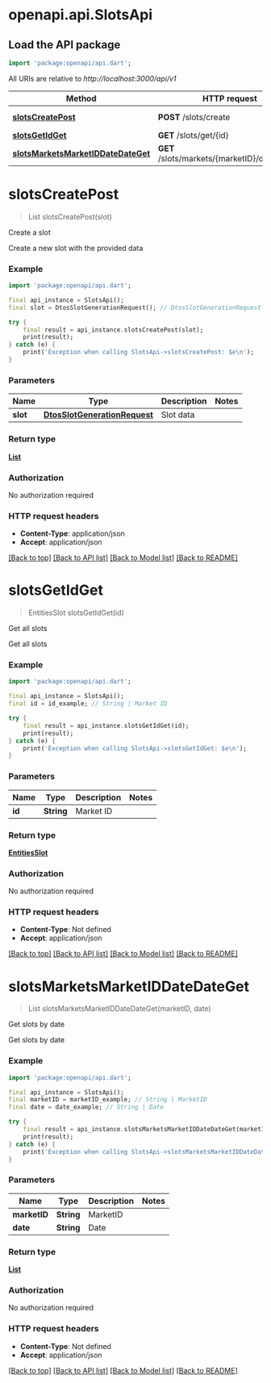 # openapi.api.SlotsApi

## Load the API package
```dart
import 'package:openapi/api.dart';
```

All URIs are relative to *http://localhost:3000/api/v1*

Method | HTTP request | Description
------------- | ------------- | -------------
[**slotsCreatePost**](SlotsApi.md#slotscreatepost) | **POST** /slots/create | Create a slot
[**slotsGetIdGet**](SlotsApi.md#slotsgetidget) | **GET** /slots/get/{id} | Get all slots
[**slotsMarketsMarketIDDateDateGet**](SlotsApi.md#slotsmarketsmarketiddatedateget) | **GET** /slots/markets/{marketID}/date/{date} | Get slots by date


# **slotsCreatePost**
> List<EntitiesSlot> slotsCreatePost(slot)

Create a slot

Create a new slot with the provided data

### Example
```dart
import 'package:openapi/api.dart';

final api_instance = SlotsApi();
final slot = DtosSlotGenerationRequest(); // DtosSlotGenerationRequest | Slot data

try {
    final result = api_instance.slotsCreatePost(slot);
    print(result);
} catch (e) {
    print('Exception when calling SlotsApi->slotsCreatePost: $e\n');
}
```

### Parameters

Name | Type | Description  | Notes
------------- | ------------- | ------------- | -------------
 **slot** | [**DtosSlotGenerationRequest**](DtosSlotGenerationRequest.md)| Slot data | 

### Return type

[**List<EntitiesSlot>**](EntitiesSlot.md)

### Authorization

No authorization required

### HTTP request headers

 - **Content-Type**: application/json
 - **Accept**: application/json

[[Back to top]](#) [[Back to API list]](../README.md#documentation-for-api-endpoints) [[Back to Model list]](../README.md#documentation-for-models) [[Back to README]](../README.md)

# **slotsGetIdGet**
> EntitiesSlot slotsGetIdGet(id)

Get all slots

Get all slots

### Example
```dart
import 'package:openapi/api.dart';

final api_instance = SlotsApi();
final id = id_example; // String | Market ID

try {
    final result = api_instance.slotsGetIdGet(id);
    print(result);
} catch (e) {
    print('Exception when calling SlotsApi->slotsGetIdGet: $e\n');
}
```

### Parameters

Name | Type | Description  | Notes
------------- | ------------- | ------------- | -------------
 **id** | **String**| Market ID | 

### Return type

[**EntitiesSlot**](EntitiesSlot.md)

### Authorization

No authorization required

### HTTP request headers

 - **Content-Type**: Not defined
 - **Accept**: application/json

[[Back to top]](#) [[Back to API list]](../README.md#documentation-for-api-endpoints) [[Back to Model list]](../README.md#documentation-for-models) [[Back to README]](../README.md)

# **slotsMarketsMarketIDDateDateGet**
> List<EntitiesSlot> slotsMarketsMarketIDDateDateGet(marketID, date)

Get slots by date

Get slots by date

### Example
```dart
import 'package:openapi/api.dart';

final api_instance = SlotsApi();
final marketID = marketID_example; // String | MarketID
final date = date_example; // String | Date

try {
    final result = api_instance.slotsMarketsMarketIDDateDateGet(marketID, date);
    print(result);
} catch (e) {
    print('Exception when calling SlotsApi->slotsMarketsMarketIDDateDateGet: $e\n');
}
```

### Parameters

Name | Type | Description  | Notes
------------- | ------------- | ------------- | -------------
 **marketID** | **String**| MarketID | 
 **date** | **String**| Date | 

### Return type

[**List<EntitiesSlot>**](EntitiesSlot.md)

### Authorization

No authorization required

### HTTP request headers

 - **Content-Type**: Not defined
 - **Accept**: application/json

[[Back to top]](#) [[Back to API list]](../README.md#documentation-for-api-endpoints) [[Back to Model list]](../README.md#documentation-for-models) [[Back to README]](../README.md)


